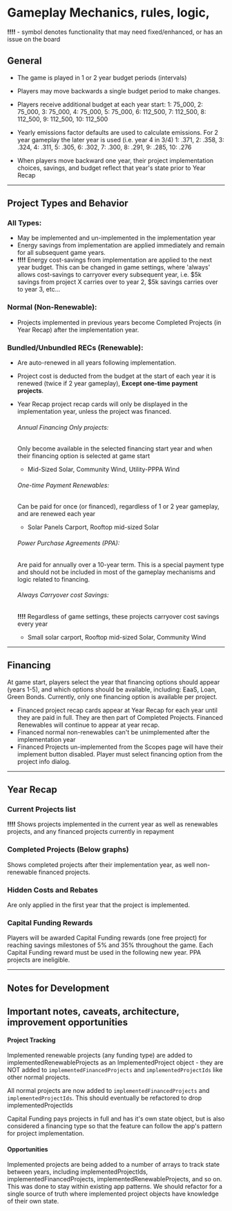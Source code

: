 # Gameplay Mechanics, rules, logic, 

**!!!!** - symbol denotes functionality that may need fixed/enhanced, or has an issue on the board

## General

- The game is played in 1 or 2 year budget periods (intervals)
- Players may move backwards a single budget period to make changes.
- Players receive additional budget at each year start:
	1: 75_000,
	2: 75_000,
	3: 75_000,
	4: 75_000,
	5: 75_000,
	6: 112_500,
	7: 112_500,
	8: 112_500,
	9: 112_500,
	10: 112_500

- Yearly emissions factor defaults are used to calculate emissions. For 2 year gameplay the later year is used (i.e. year 4 in 3/4)
	1: .371,
	2: .358,
	3: .324,
	4: .311,
	5: .305,
	6: .302,
	7: .300,
	8: .291,
	9: .285,
	10: .276

- When players move backward one year, their project implementation choices, savings, and budget reflect that year's state prior to Year Recap

----

## Project Types and Behavior
### All Types:
- May be implemented and un-implemented in the implementation year
- Energy savings from implementation are applied immediately and remain for all subsequent game years. 
- **!!!!** Energy cost-savings from implementation are applied to the next year budget. This can be changed in game settings, where 'always' allows cost-savings to carryover every subsequent year, i.e. $5k savings from project X carries over to year 2, $5k savings carries over to year 3, etc...

### Normal (Non-Renewable):
- Projects implemented in previous years become Completed Projects (in Year Recap) after the implementation year.

### Bundled/Unbundled RECs (Renewable):
- Are auto-renewed in all years following implementation.
- Project cost is deducted from the budget at the start of each year it is renewed (twice if 2 year gameplay), **Except one-time payment projects**.
- Year Recap project recap cards will only be displayed in the implementation year, unless the project was financed.

	###### Annual Financing Only projects:
	Only become available in the selected financing start year and when their financing option is selected at game start
	- Mid-Sized Solar, Community Wind, Utility-PPPA Wind

	###### One-time Payment Renewables:
	Can be paid for once (or financed), regardless of 1 or 2 year gameplay, and are renewed each year
	- Solar Panels Carport, Rooftop mid-sized Solar

	###### Power Purchase Agreements (PPA):
	Are paid for annually over a 10-year term. This is a special payment type and should not be included in most of the gameplay mechanisms and logic related to financing.

	###### Always Carryover cost Savings:
	**!!!!** Regardless of game settings, these projects carryover cost savings every year
	- Small solar carport, Rooftop mid-sized Solar, Community Wind


---
## Financing 
At game start, players select the year that financing options should appear (years 1-5), and which options should be available, including: EaaS, Loan, Green Bonds. Currently, only one financing option is available per project.

- Financed project recap cards appear at Year Recap for each year until they are paid in full. They are then part of Completed Projects. Financed Renewables will continue to appear at year recap.
- Financed normal non-renewables can't be unimplemented after the implementation year
- Financed Projects un-implemented from the Scopes page will have their implement button disabled. Player must select financing option from the project info dialog.

---
## Year Recap

### Current Projects list
**!!!!** Shows projects implemented in the current year as well as renewables projects, and any financed projects currently in repayment

### Completed Projects (Below graphs)
Shows completed projects after their implementation year, as well non-renewable financed projects.

### Hidden Costs and Rebates
Are only applied in the first year that the project is implemented.

### Capital Funding Rewards
Players will be awarded Capital Funding rewards (one free project) for reaching savings milestones of 5% and 35% throughout the game. Each Capital Funding reward must be used in the following new year. PPA projects are ineligible. 

---

## Notes for Development

## Important notes, caveats, architecture, improvement opportunities

#### Project Tracking

Implemented renewable projects (any funding type) are added to implementedRenewableProjects as an ImplementedProject object - they are NOT added to `implementedFinancedProjects` and `implementedProjectIds` like other normal projects. 

All normal projects are now added to `implementedFinancedProjects` and `implementedProjectIds`. This should eventually be refactored to drop implementedProjectIds

Capital Funding pays projects in full and has it's own state object, but is also considered a financing type so that the feature can follow the app's pattern for project implementation. 

#### Opportunities

Implemented projects are being added to a number of arrays to track state between years, including implementedProjectIds, implementedFinancedProjects, implementedRenewableProjects, and so on. This was done to stay within existing app patterns. We should refactor for a single source of truth where implemented project objects have knowledge of their own state.






